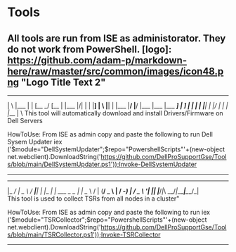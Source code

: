 # Tools
All tools are run from ISE as administorator. They do not work from PowerShell. 
[logo]: https://github.com/adam-p/markdown-here/raw/master/src/common/images/icon48.png "Logo Title Text 2"
-------------------------------------------------------------------------------------------------------------------------------------------------
___  ____ _    _       ____ _   _ ____ ___ ____ _  _    _  _ ___  ___  ____ ___ ____ ____ 
|  \ |___ |    |       [__   \_/  [__   |  |___ |\/|    |  | |__] |  \ |__|  |  |___ |__/ 
|__/ |___ |___ |___    ___]   |   ___]  |  |___ |  |    |__| |    |__/ |  |  |  |___ |  \ 
   This tool will automatically download and 
   install Drivers/Firmware on Dell Servers
  
  HowToUse:
    From ISE as admin copy and paste the following to run Dell Sysem Updater
      iex ('$module="DellSystemUpdater";$repo="PowershellScripts"'+(new-object net.webclient).DownloadString('https://github.com/DellProSupportGse/Tools/blob/main/DellSystemUpdater.ps1'));Invoke-DellSystemUpdater

-------------------------------------------------------------------------------------------------------------------------------------------------
  _____ ___ ___    ___     _ _        _           
 |_   _/ __| _ \  / __|___| | |___ __| |_ ___ _ _ 
   | | \__ \   / | (__/ _ \ | / -_) _|  _/ _ \ '_|
   |_| |___/_|_\  \___\___/_|_\___\__|\__\___/_|  
    This tool is used to collect TSRs from
    all nodes in a cluster"

  HowToUse:
    From ISE as admin copy and paste the following to run
      iex ('$module="TSRCollector";$repo="PowershellScripts"'+(new-object net.webclient).DownloadString('https://github.com/DellProSupportGse/Tools/blob/main/TSRCollector.ps1'));Invoke-TSRCollector

-------------------------------------------------------------------------------------------------------------------------------------------------

